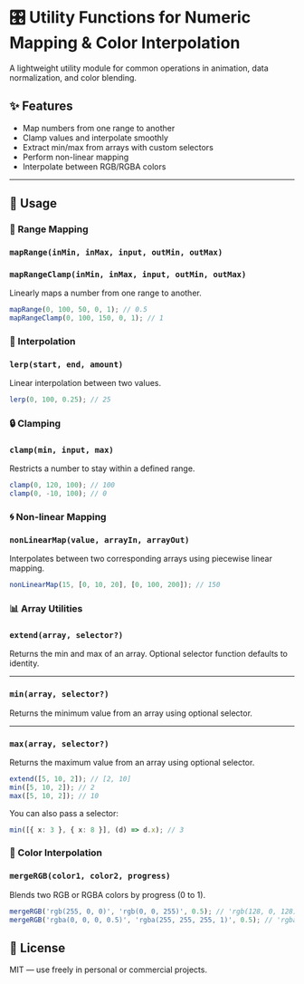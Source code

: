 # 🎛️ Utility Functions for Numeric Mapping & Color Interpolation

A lightweight utility module for common operations in animation, data normalization, and color blending.

## ✨ Features

- Map numbers from one range to another
- Clamp values and interpolate smoothly
- Extract min/max from arrays with custom selectors
- Perform non-linear mapping
- Interpolate between RGB/RGBA colors

---

## 🚀 Usage

### 📐 Range Mapping

### `mapRange(inMin, inMax, input, outMin, outMax)`
### `mapRangeClamp(inMin, inMax, input, outMin, outMax)`

Linearly maps a number from one range to another.

```ts
mapRange(0, 100, 50, 0, 1); // 0.5
mapRangeClamp(0, 100, 150, 0, 1); // 1
```

### 🔁 Interpolation

### `lerp(start, end, amount)`

Linear interpolation between two values.

```ts
lerp(0, 100, 0.25); // 25
```

### 🔒 Clamping

### `clamp(min, input, max)`

Restricts a number to stay within a defined range.

```ts
clamp(0, 120, 100); // 100
clamp(0, -10, 100); // 0
```

### 🌀 Non-linear Mapping

### `nonLinearMap(value, arrayIn, arrayOut)`

Interpolates between two corresponding arrays using piecewise linear mapping.

```ts
nonLinearMap(15, [0, 10, 20], [0, 100, 200]); // 150
```

### 📊 Array Utilities

### `extend(array, selector?)`

Returns the min and max of an array. Optional selector function defaults to identity.

---

### `min(array, selector?)`

Returns the minimum value from an array using optional selector.

---

### `max(array, selector?)`

Returns the maximum value from an array using optional selector.

```ts
extend([5, 10, 2]); // [2, 10]
min([5, 10, 2]); // 2
max([5, 10, 2]); // 10
```

You can also pass a selector:

```ts
min([{ x: 3 }, { x: 8 }], (d) => d.x); // 3
```

### 🎨 Color Interpolation

### `mergeRGB(color1, color2, progress)`

Blends two RGB or RGBA colors by progress (0 to 1).

```ts
mergeRGB('rgb(255, 0, 0)', 'rgb(0, 0, 255)', 0.5); // 'rgb(128, 0, 128)'
mergeRGB('rgba(0, 0, 0, 0.5)', 'rgba(255, 255, 255, 1)', 0.5); // 'rgba(128, 128, 128, 0.75)'
```

## 📄 License

MIT — use freely in personal or commercial projects.
